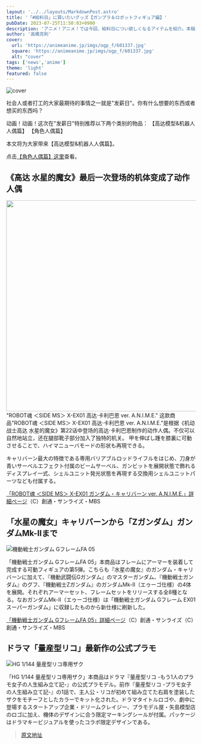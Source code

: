 ```yaml
---
layout: '../../layouts/MarkdownPost.astro'
title: '「#給料日」に買いたいグッズ【ガンプラ＆ロボットフィギュア編】'
pubDate: 2023-07-25T11:50:03+0900
description: 'アニメ！アニメ！では今回、給料日につい欲しくなるアイテムを紹介。本稿では、【ガンプラ＆ロボットフィギュア編】をお届けします。'
author: '高橋克則'
cover:
  url: 'https://animeanime.jp/imgs/ogp_f/601337.jpg'
  square: 'https://animeanime.jp/imgs/ogp_f/601337.jpg'
  alt: "cover"
tags: ['news','anime']
theme: 'light'
featured: false
---
```


![cover](https://animeanime.jp/imgs/ogp_f/601337.jpg)

社会人或者打工的大家最期待的事情之一就是"发薪日"。你有什么想要的东西或者想买的东西吗？

动画！动画！这次在"发薪日"特别推荐以下两个类别的物品：
【高达模型&机器人人偶篇】
【角色人偶篇】

本文将为大家带来【高达模型&机器人人偶篇】。

点击<a href="https://animeanime.jp/arti/yjZKMc/" target="_blank" class="btn-move">【角色人偶篇】这里</a>查看。

<h2 class="title02" style="border-color:#0094f1">《高达 水星的魔女》最后一次登场的机体变成了动作人偶</h2>
<img src="https://animeanime.jp/imgs/zoom/601338.jpg" class="inline-article-image" width="560" height="560">
<span class="cap txt-center">"ROBOT魂 ＜SIDE MS＞ X-EX01 高达·卡利巴恩 ver. A.N.I.M.E."</span>
这款商品"ROBOT魂 ＜SIDE MS＞ X-EX01 高达·卡利巴恩 ver. A.N.I.M.E."是根据《机动战士高达 水星的魔女》第22话中登场的高达·卡利巴恩制作的动作人偶。不仅可以自然地站立，还在腿部靴子部分加入了独特的机关。
甲を伸ばし踵を膝裏に可動させることで、ハイマニューバモードの形状も再現できる。

キャリバーン最大の特徴である専用バリアブルロッドライフルをはじめ、刀身が青いサーベルエフェクト付属のビームサーベル、ガンビットを展開状態で飾れるディスプレイ一式、シェルユニット発光状態を再現する交換用シェルユニットパーツなども付属する。

[「ROBOT魂 ＜SIDE MS＞ X-EX01 ガンダム・キャリバーン ver. A.N.I.M.E.」詳細ページ](https://animeanime.jp/article/2023/07/14/78596.html)（C）創通・サンライズ・MBS

## 「水星の魔女」キャリバーンから「Ζガンダム」ガンダムMk-IIまで

![機動戦士ガンダム GフレームFA 05](https://animeanime.jp/imgs/zoom/601345.jpg)

「機動戦士ガンダム GフレームFA 05」本商品はフレームにアーマーを装着して完成する可動フィギュアの第5弾。こちらも『水星の魔女』のガンダム・キャリバーンに加えて、『機動武闘伝Gガンダム』のマスターガンダム、『機動戦士ガンダム』のグフ、『機動戦士Ζガンダム』のガンダムMk-II（エゥーゴ仕様）の4体を展開。それぞれアーマーセット、フレームセットをリリースする全8種となる。なおガンダムMk-II（エゥーゴ仕様）は「機動戦士ガンダム Gフレーム EX01 スーパーガンダム」に収録したものから新仕様に刷新した。

[「機動戦士ガンダム GフレームFA 05」詳細ページ](https://animeanime.jp/article/2023/07/16/78647.html)（C）創通・サンライズ（C）創通・サンライズ・MBS

## ドラマ「量産型リコ」最新作の公式プラモ

![HG 1/144 量産型リコ専用ザク](https://animeanime.jp/imgs/zoom/601360.jpg)

「HG 1/144 量産型リコ専用ザク」本商品はドラマ『量産型リコ -もう1人のプラモ女子の人生組み立て記-』の公式プラモデル。前作『量産型リコ -プラモ女子の人生組み立て記-』の1話で、主人公・リコが初めて組み立てた右肩を塗装したザクをモチーフとしたカラーでキット化された。ドラマタイトルロゴや、劇中に登場するスタートアップ企業・ドリームクレイジー、プラモデル屋・矢島模型店のロゴに加え、機体のデザインに合う限定マーキングシールが付属。パッケージはドラマキービジュアルを使ったコラボ限定デザインである。

>[原文地址](https://animeanime.jp/article/2023/07/25/78807.html)  